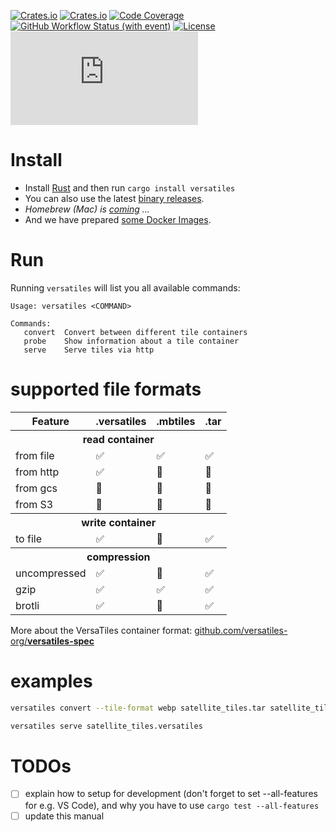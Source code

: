 
[![Crates.io](https://img.shields.io/crates/v/versatiles?label=version)](https://crates.io/crates/versatiles)
[![Crates.io](https://img.shields.io/crates/d/versatiles?label=crates.io+downloads)](https://crates.io/crates/versatiles)
[![Code Coverage](https://codecov.io/gh/versatiles-org/versatiles-rs/branch/main/graph/badge.svg?token=IDHAI13M0K)](https://codecov.io/gh/versatiles-org/versatiles-rs)
[![GitHub Workflow Status (with event)](https://img.shields.io/github/actions/workflow/status/versatiles-org/versatiles-rs/ci.yml)](https://github.com/versatiles-org/versatiles-rs/actions/workflows/ci.yml)
[![License](https://img.shields.io/badge/license-MIT-green)](LICENSE)
[![Matrix Chat](https://img.shields.io/matrix/versatiles:matrix.org?label=matrix)](https://matrix.to/#/#versatiles:matrix.org)

# Install

- Install [Rust](https://doc.rust-lang.org/cargo/getting-started/installation.html) and then run `cargo install versatiles`
- You can also use the latest [binary releases](https://github.com/versatiles-org/versatiles-rs/releases/latest/).
- *Homebrew (Mac) is [coming](https://github.com/versatiles-org/versatiles-rs/issues/30) …*
- And we have prepared [some Docker Images](https://github.com/versatiles-org/versatiles-docker).

# Run

Running `versatiles` will list you all available commands:
```
Usage: versatiles <COMMAND>

Commands:
   convert  Convert between different tile containers
   probe    Show information about a tile container
   serve    Serve tiles via http
```

# supported file formats

<table>
   <thead>
      <tr><th>Feature</th><th>.versatiles</th><th>.mbtiles</th><th>.tar</th></tr>
   </thead>
   <tbody>
      <tr><th colspan="4" style="text-align:center">read container</th></tr>
      <tr><td>from file</td><td>✅</td><td>✅</td><td>✅</td></tr>
      <tr><td>from http</td><td>✅</td><td>🚫</td><td>🚫</td></tr>
      <tr><td>from gcs</td><td>🚧</td><td>🚫</td><td>🚫</td></tr>
      <tr><td>from S3</td><td>🚧</td><td>🚫</td><td>🚫</td></tr>
      <tr><th colspan="4" style="text-align:center">write container</th></tr>
      <tr><td>to file</td><td>✅</td><td>🚫</td><td>✅</td></tr>
      <tr><th colspan="4" style="text-align:center">compression</th></tr>
      <tr><td>uncompressed</td><td>✅</td><td>🚫</td><td>✅</td></tr>
      <tr><td>gzip</td><td>✅</td><td>✅</td><td>✅</td></tr>
      <tr><td>brotli</td><td>✅</td><td>🚫</td><td>✅</td></tr>
   </tbody>
</table>

More about the VersaTiles container format: [github.com/versatiles-org/**versatiles-spec**](https://github.com/versatiles-org/versatiles-spec)

# examples

```bash
versatiles convert --tile-format webp satellite_tiles.tar satellite_tiles.versatiles

versatiles serve satellite_tiles.versatiles
```

# TODOs

- [ ] explain how to setup for development (don't forget to set --all-features for e.g. VS Code), and why you have to use `cargo test --all-features`
- [ ] update this manual
